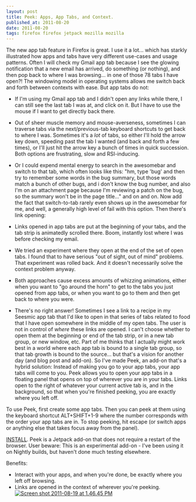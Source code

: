 ```yaml
---
layout: post
title: Peek: Apps, App Tabs, and Context.
published_at: 2011-08-20
date: 2011-08-20
tags: firefox firefox jetpack mozilla mozilla
---
```


The new app tab feature in Firefox is great. I use it a lot... which has starkly illustrated how apps and tabs have very different use-cases and usage patterns. Often I will check my Gmail app tab because I see the glowing notification that a new email has arrived, do something (or nothing), and then pop back to where I was browsing... in one of those 78 tabs I have open?!
The windowing model in operating systems allows me switch back and forth between contexts with ease. But app tabs do not:

*   If I'm using my Gmail app tab and I didn't open any links while there, I can still see the last tab I was at, and click on it. But I have to use the mouse if I want to get directly back there.
*   Out of sheer muscle memory and mouse-averseness, sometimes I can traverse tabs via the next/previous-tab keyboard shortcuts to get back to where I was. Sometimes it's a *lot* of tabs, so either I'll hold the arrow key down, speeding past the tab I wanted (and back and forth a few times), or I'll just hit the arrow key a bunch of times in quick succession. Both options are frustrating, slow and RSI-inducing.
*   Or I could expend mental energy to search in the awesomebar and switch to that tab, which often looks like this: "hm, type 'bug' and then try to remember some words in the bug summary, but those words match a bunch of other bugs, and i don't know the bug number, and also I'm on an attachment page because I'm reviewing a patch on the bug, so the summary won't be in the page title..." and on and on. Now add the fact that switch-to-tab rarely even shows up in the awesomebar for me, and well, a generally high level of fail with this option.
Then there's link opening:

*   Links opened in app tabs are put at the beginning of your tabs, and the tab strip is animatedly scrolled there. Boom, instantly lost where I was before checking my email.
*   We tried an experiment where they open at the end of the set of open tabs. I found that to have serious "out of sight, out of mind" problems. That experiment was rolled back. And it doesn't necessarily solve the context problem anyway.
*   Both approaches cause excess amounts of whizzing animations, either when you want to "go around the horn" to get to the tabs you just opened from app tabs, or when you want to go to them and then get back to where you were.
*   There's no right answer! Sometimes I see a link to a recipe in my Seesmic app tab that I'd like to open in that series of tabs related to food that I have open somewhere in the middle of my open tabs. The user is not in control of *where* these links are opened. I can't choose whether to open them at the beginning or end of the tab strip, or in a new tab group, or new window, etc. Part of me thinks that I actually might work best in a world where each app tab is bound to a single tab group, so that tab growth is bound to the source... but that's a vision for another day (and blog post and add-on).
So I've made Peek, an add-on that's a hybrid solution: Instead of making you go to your app tabs, your app tabs will come to you. Peek allows you to open your app tabs in a floating panel that opens on top of wherever you are in your tabs. Links open to the right of whatever your current active tab is, and in the background, so that when you're finished peeking, you are exactly where you left off.

To use Peek, first create some app tabs. Then you can peek at them using the keyboard shortcut ALT+SHIFT+1-9 where the number corresponds with the order your app tabs are in. To stop peeking, hit escape (or switch apps or anything else that takes focus away from the panel).

[INSTALL](https://addons.mozilla.org/en-US/firefox/addon/peek/). Peek is a Jetpack add-on that does not require a restart of the browser. User beware: This is an experimental add-on - I've been using it on Nightly builds, but haven't done much testing elsewhere.

Benefits:

*   Interact with your apps, and when you're done, be exactly where you left off browsing.
*   Links are opened in the context of wherever you're peeking.
[![](http://autonome.files.wordpress.com/2011/08/screen-shot-2011-08-19-at-1-46-45-pm.png "Screen shot 2011-08-19 at 1.46.45 PM")](screen-shot-2011-08-19-at-1-46-45-pm.png)